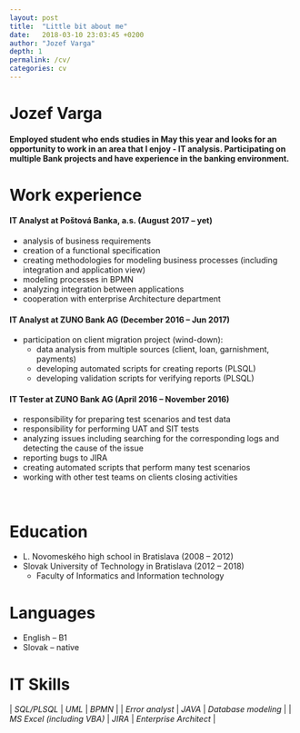 ```yaml
---
layout: post
title:  "Little bit about me"
date:   2018-03-10 23:03:45 +0200
author: "Jozef Varga"
depth: 1
permalink: /cv/
categories: cv
---
```


# **Jozef Varga**


#### Employed student who ends studies in May this year and looks for an opportunity to work in an area that I enjoy - IT analysis. Participating on multiple Bank projects and have experience in the banking environment.

# **Work experience**
####	IT Analyst at Poštová Banka, a.s. 			(August 2017 – yet)
-	analysis of business requirements
-	creation of a functional specification
-	creating methodologies for modeling business processes (including integration and application view)
-	modeling processes in BPMN
-	analyzing integration between applications
-	cooperation with enterprise Architecture department

####	IT Analyst at ZUNO Bank AG			(December 2016 – Jun 2017)
-	participation on client migration project (wind-down):
	*	data analysis from multiple sources (client, loan, garnishment, payments)
	*	developing automated scripts for creating reports (PLSQL)
	*	developing validation scripts for verifying reports (PLSQL)

####	IT Tester at ZUNO Bank AG				(April 2016 – November 2016)
-	responsibility for preparing test scenarios and test data
-	responsibility for performing UAT and SIT tests
-	analyzing issues including searching for the corresponding logs and detecting the cause of the issue
-	reporting bugs to JIRA
-	creating automated scripts that perform many test scenarios
-	working with other test teams on clients closing activities

 
# **Education**
-	L. Novomeského high school in Bratislava				(2008 – 2012)
-	Slovak University of Technology in Bratislava 			(2012 – 2018)
	*	Faculty of Informatics and Information technology

# **Languages**
*	English – B1
*	Slovak – native

# **IT Skills**


| *SQL/PLSQL* | *UML* | *BPMN* |
| *Error analyst* | *JAVA* | *Database modeling* |
| *MS Excel (including VBA)* | *JIRA* | *Enterprise Architect* |

